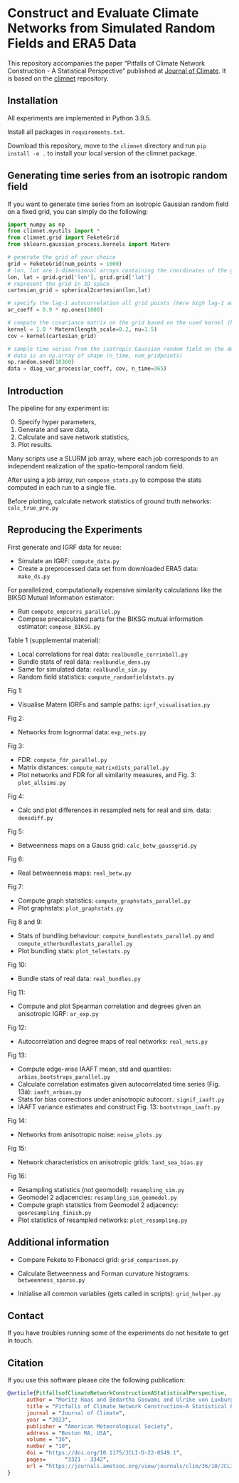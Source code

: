 # Construct and Evaluate Climate Networks from Simulated Random Fields and ERA5 Data

This repository accompanies the paper “Pitfalls of Climate Network Construction - A Statistical Perspective” published at [Journal of Climate](https://journals.ametsoc.org/view/journals/clim/36/10/JCLI-D-22-0549.1.xml?tab_body=pdf). It is based on the [climnet](https://github.com/mlcs/climnet) repository.

## Installation

All experiments are implemented in Python 3.9.5.

Install all packages in `requirements.txt`.

Download this repository, move to the `climnet` directory and run `pip install -e .` to install your local version of the climnet package.


## Generating time series from an isotropic random field

If you want to generate time series from an isotropic Gaussian random field on a fixed grid, you can simply do the following:

```Python
import numpy as np
from climnet.myutils import *
from climnet.grid import FeketeGrid
from sklearn.gaussian_process.kernels import Matern

# generate the grid of your choice
grid = FeketeGrid(num_points = 1000)
# lon, lat are 1-dimensional arrays containing the coordinates of the grid points
lon, lat = grid.grid['lon'], grid.grid['lat']
# represent the grid in 3D space
cartesian_grid = spherical2cartesian(lon,lat)

# specify the lag-1 autocorrelation all grid points (here high lag-1 autocorrelation of 0.9)
ar_coeff = 0.9 * np.ones(1000)

# compute the covariance matrix on the grid based on the used kernel (here chordal Matern covariance)
kernel = 1.0 * Matern(length_scale=0.2, nu=1.5)
cov = kernel(cartesian_grid)

# sample time series from the isotropic Gaussian random field on the defined grid with the specified lag-1 autocorrelations
# data is an np.array of shape (n_time, num_gridpoints)
np.random.seed(18360)
data = diag_var_process(ar_coeff, cov, n_time=365)
```

## Introduction

The pipeline for any experiment is:

0)   Specify hyper parameters,
1)   Generate and save data,
2)   Calculate and save network statistics,
3)   Plot results.

Many scripts use a SLURM job array, where each job corresponds to an independent realization of the spatio-temporal random field.

After using a job array, run `compose_stats.py` to compose the stats computed in each run to a single file.

Before plotting, calculate network statistics of ground truth networks: `calc_true_pre.py`

## Reproducing the Experiments

First generate and IGRF data for reuse:
- Simulate an IGRF: `compute_data.py`
- Create a preprocessed data set from downloaded ERA5 data: `make_ds.py`

For parallelized, computationally expensive similarity calculations like the BIKSG Mutual Information estimator:
- Run `compute_empcorrs_parallel.py`
- Compose precalculated parts for the BIKSG mutual information estimator: `compose_BIKSG.py`

Table 1 (supplemental material):
- Local correlations for real data: `realbundle_corrinball.py`
- Bundle stats of real data: `realbundle_dens.py`
- Same for simulated data: `realbundle_sim.py`
- Random field statistics: `compute_randomfieldstats.py`

Fig 1:
- Visualise Matern IGRFs and sample paths: `igrf_visualisation.py`

Fig 2:
- Networks from lognormal data: `exp_nets.py`

Fig 3:
- FDR: `compute_fdr_parallel.py`
- Matrix distances: `compute_matrixdists_parallel.py`
- Plot networks and FDR for all similarity measures, and Fig. 3: `plot_allsims.py`

Fig 4:
- Calc and plot differences in resampled nets for real and sim. data: `densdiff.py`

Fig 5:
- Betweenness maps on a Gauss grid: `calc_betw_gaussgrid.py`

Fig 6:
- Real betweenness maps: `real_betw.py`

Fig 7:
- Compute graph statistics: `compute_graphstats_parallel.py`
- Plot graphstats: `plot_graphstats.py`

Fig 8 and 9:
- Stats of bundling behaviour: `compute_bundlestats_parallel.py` and `compute_otherbundlestats_parallel.py`
- Plot bundling stats: `plot_telestats.py`

Fig 10:
- Bundle stats of real data: `real_bundles.py`

Fig 11: 
- Compute and plot Spearman correlation and degrees given an anisotropic IGRF: `ar_exp.py`

Fig 12:
- Autocorrelation and degree maps of real networks: `real_nets.py`

Fig 13:
- Compute edge-wise IAAFT mean, std and quantiles: `arbias_bootstraps_parallel.py`
- Calculate correlation estimates given autocorrelated time series (Fig. 13a): `iaaft_arbias.py`
- Stats for bias corrections under anisotropic autocorr.: `signif_iaaft.py`
- IAAFT variance estimates and construct Fig. 13: `bootstraps_iaaft.py`

Fig 14:
- Networks from anisotropic noise: `noise_plots.py`



Fig 15:
- Network characteristics on anisotropic grids: `land_sea_bias.py`

Fig 16:
- Resampling statistics (not geomodel): `resampling_sim.py`
- Geomodel 2 adjacencies: `resampling_sim_geomodel.py`
- Compute graph statistics from Geomodel 2 adjacency: `georesampling_finish.py`
- Plot statistics of resampled networks: `plot_resampling.py`


## Additional information
- Compare Fekete to Fibonacci grid: `grid_comparison.py`


- Calculate Betweenness and Forman curvature histograms: `betweenness_sparse.py`


- Initialise all common variables (gets called in scripts): `grid_helper.py`


## Contact

If you have troubles running some of the experiments do not hesitate to get in touch.

## Citation

If you use this software please cite the following publication:

```bib
@article{PitfallsofClimateNetworkConstructionAStatisticalPerspective,
      author = "Moritz Haas and Bedartha Goswami and Ulrike von Luxburg",
      title = "Pitfalls of Climate Network Construction—A Statistical Perspective",
      journal = "Journal of Climate",
      year = "2023",
      publisher = "American Meteorological Society",
      address = "Boston MA, USA",
      volume = "36",
      number = "10",
      doi = "https://doi.org/10.1175/JCLI-D-22-0549.1",
      pages=      "3321 - 3342",
      url = "https://journals.ametsoc.org/view/journals/clim/36/10/JCLI-D-22-0549.1.xml"
}
```
